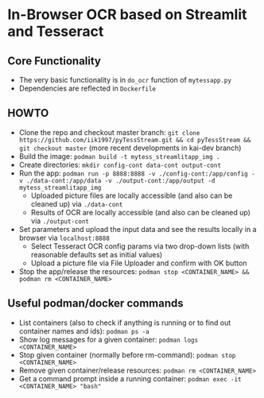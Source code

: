 # In-Browser OCR based on Streamlit and Tesseract

## Core Functionality
* The very basic functionality is in `do_ocr` function of `mytessapp.py`
* Dependencies are reflected in `Dockerfile`

## HOWTO
* Clone the repo and checkout master branch: `git clone https://github.com/iik1997/pyTessStream.git && cd pyTessStream && git checkout master` (more recent developments in kai-dev branch)
* Build the image: `podman build -t mytess_streamlitapp_img .`
* Create directories: `mkdir config-cont data-cont output-cont` 
* Run the app: `podman run -p 8888:8888 -v ./config-cont:/app/config -v ./data-cont:/app/data -v ./output-cont:/app/output -d mytess_streamlitapp_img`
    * Uploaded picture files are locally accessible (and also can be cleaned up) via `./data-cont`
    * Results of OCR are locally accessible (and also can be cleaned up) via `./output-cont`
* Set parameters and upload the input data and see the results locally in a browser via `localhost:8888`
    * Select Tesseract OCR config params via two drop-down lists (with reasonable defaults set as initial values)
    * Upload a picture file via File Uploader and confirm with OK button
* Stop the app/release the resources: `podman stop <CONTAINER_NAME> && podman rm <CONTAINER_NAME>`

## Useful podman/docker commands
* List containers (also to check if anything is running or to find out container names and ids): `podman ps -a`
* Show log messages for a given container: `podman logs <CONTAINER_NAME>`
* Stop given container (normally before rm-command): `podman stop <CONTAINER_NAME>`
* Remove given container/release resources: `podman rm <CONTAINER_NAME>`
* Get a command prompt inside a running container: `podman exec -it <CONTAINER_NAME> "bash"`
